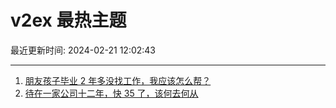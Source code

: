 # v2ex 最热主题

最近更新时间: 2024-02-21 12:02:43

--- 
1. [朋友孩子毕业 2 年多没找工作，我应该怎么帮？](https://www.v2ex.com/t/1017030) 
2. [待在一家公司十二年，快 35 了，该何去何从](https://www.v2ex.com/t/1017090) 
